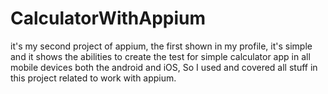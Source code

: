 # CalculatorWithAppium
it's my second project of appium, the first shown in my profile, it's simple and it shows the abilities to create the test for simple calculator app in all mobile devices both the android and iOS, So I used and covered all stuff in this project related to work with appium.
